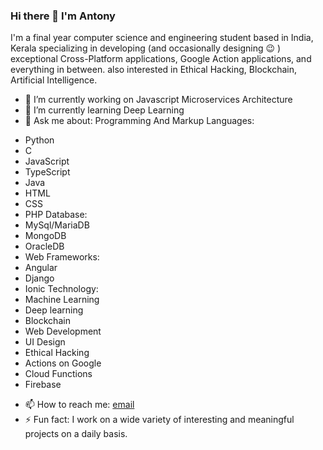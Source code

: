 ### Hi there 👋 I'm Antony 
I'm a final year computer science and engineering student based in India, Kerala specializing in developing (and occasionally designing :wink: ) exceptional Cross-Platform applications, Google Action applications, and everything in between. also interested in Ethical Hacking, Blockchain, Artificial Intelligence.

- 🔭 I’m currently working on Javascript Microservices Architecture
- 🌱 I’m currently learning Deep Learning
- 💬 Ask me about: 
Programming And Markup Languages: 
* Python
* C 
* JavaScript 
* TypeScript
* Java 
* HTML
* CSS
* PHP
Database:
* MySql/MariaDB 
* MongoDB 
* OracleDB
* Web Frameworks:
* Angular 
* Django 
* Ionic
Technology:
* Machine Learning 
* Deep learning
* Blockchain 
* Web Development 
* UI Design 
* Ethical Hacking
* Actions on Google
* Cloud Functions
* Firebase
- 📫 How to reach me: [email](antonyjm462@gmail.com) 
- ⚡ Fun fact: I work on a wide variety of interesting and meaningful projects on a daily basis.
